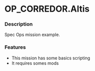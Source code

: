 # OP_CORREDOR.Altis
### Description
Spec Ops mission example.

### Features
- This mission has some basics scripting
- It requires somes mods
